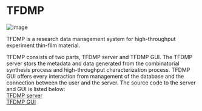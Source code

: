 # TFDMP
![image](https://user-images.githubusercontent.com/72897259/169337460-6985bdfd-12dc-42a2-873d-bbd9479de63f.png)

TFDMP is a research data management system for high-throughput experiment thin-film material.

TFDMP consists of two parts, TFDMP server and TFDMP GUI.
The TFDMP server stors the metadata and data generated from the combinatorial synthesis process and high-throughput characterization process.
TFDMP GUI offers every interaction from management of the database and the connection between the user and the server.
The source code to the server and GUI is listed below:<br>
[TFDMP server](https://github.com/jh-song-en/AMMD_DB/blob/master/README.md)<br>
[TFDMP GUI](https://github.com/jh-song-en/hello-world/blob/main/README.md)
